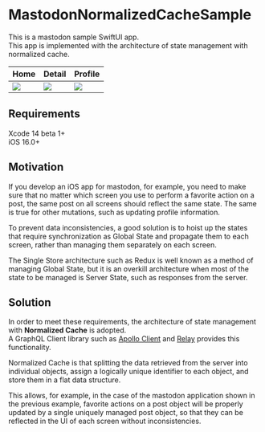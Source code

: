 # MastodonNormalizedCacheSample
This is a mastodon sample SwiftUI app.<br/>
This app is implemented with the architecture of state management with normalized cache.

| Home | Detail | Profile |
| -- | -- | -- |
| ![](https://user-images.githubusercontent.com/8536870/189512478-557a8d30-45f9-41f0-9d3a-2988929a55f0.png) | ![](https://user-images.githubusercontent.com/8536870/189512480-57dc1acf-caac-476b-8e4d-ef0b0100683d.png) | ![](https://user-images.githubusercontent.com/8536870/189512477-c78bc70a-62fc-4b8f-971f-78af2a8428ee.png) |

## Requirements
Xcode 14 beta 1+ <br/>
iOS 16.0+

## Motivation

If you develop an iOS app for mastodon, for example, you need to make sure that no matter which screen you use to perform a favorite action on a post, the same post on all screens should reflect the same state.
The same is true for other mutations, such as updating profile information.

To prevent data inconsistencies, a good solution is to hoist up the states that require synchronization as Global State and propagate them to each screen, rather than managing them separately on each screen.

The Single Store architecture such as Redux is well known as a method of managing Global State, but it is an overkill architecture when most of the state to be managed is Server State, such as responses from the server.

## Solution

In order to meet these requirements, the architecture of state management with **Normalized Cache** is adopted.<br/>
A GraphQL Client library such as [Apollo Client](https://www.apollographql.com/apollo-client) and [Relay](https://relay.dev/) provides this functionality.

Normalized Cache is that splitting the data retrieved from the server into individual objects, assign a logically unique identifier to each object, and store them in a flat data structure.

This allows, for example, in the case of the mastodon application shown in the previous example, favorite actions on a post object will be properly updated by a single uniquely managed post object, so that they can be reflected in the UI of each screen without inconsistencies.
